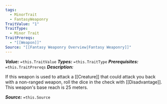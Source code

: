 ```yaml
---
tags:
  - MinorTrait
  - FantasyWeaponry
TraitValue: "1"
TraitType:
  - Minor Trait
TraitPrereqs:
  - "[[Weapon]]"
Source: "[[Fantasy Weaponry Overview|Fantasy Weaponry]]"
---
```

***Value:*** `=this.TraitValue`
***Types:*** `=this.TraitType`
***Prerequisites:*** `=this.TraitPrereqs`
***Description:***

If this weapon is used to attack a [[Creature]] that could attack you back with a non-ranged weapon, roll the dice in the check with [[Disadvantage]]. This weapon's base reach is 25 meters.

***Source:*** `=this.Source`